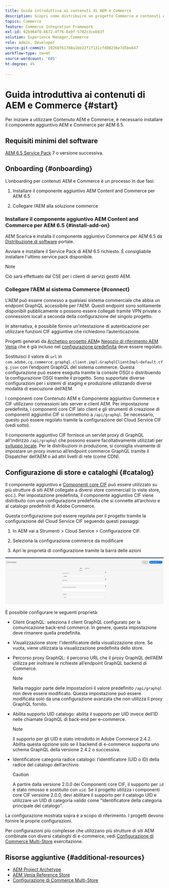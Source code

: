 ```yaml
---
title: Guida introduttiva ai contenuti di AEM e Commerce
description: Scopri come distribuire un progetto Commerce e contenuti AEM.
topics: Commerce
feature: Commerce Integration Framework
exl-id: 92b964f8-6672-4f76-8a9f-5782c3ceb83f
solution: Experience Manager,Commerce
role: Admin, Developer
source-git-commit: 10268f617b8a1bb22f1f131cfd88236e7d5beb47
workflow-type: tm+mt
source-wordcount: '685'
ht-degree: 4%

---
```


# Guida introduttiva ai contenuti di AEM e Commerce {#start}

Per iniziare a utilizzare Contenuto AEM e Commerce, è necessario installare il componente aggiuntivo AEM e Commerce per AEM 6.5.

## Requisiti minimi del software

[AEM 6.5 Service Pack](https://experience.adobe.com/#/downloads/content/software-distribution/it/aem.html) 7 o versione successiva.

## Onboarding {#onboarding}

L’onboarding per contenuti AEM e Commerce è un processo in due fasi:

1. Installare il componente aggiuntivo AEM Content and Commerce per AEM 6.5

2. Collegare l’AEM alla soluzione commerce

### Installare il componente aggiuntivo AEM Content and Commerce per AEM 6.5 {#install-add-on}

AEM Scarica e installa il componente aggiuntivo Commerce per AEM 6.5 da [Distribuzione di software](https://experience.adobe.com/#/downloads/content/software-distribution/it/aem.html) portale.

Avviare e installare il Service Pack di AEM 6.5 richiesto. È consigliabile installare l&#39;ultimo service pack disponibile.

>[!NOTE]
>
>Ciò sarà effettuato dal CSE per i clienti di servizi gestiti AEM.

### Collegare l’AEM al sistema Commerce {#connect}

L&#39;AEM può essere connesso a qualsiasi sistema commerciale che abbia un endpoint GraphQL accessibile per l&#39;AEM. Questi endpoint sono solitamente disponibili pubblicamente o possono essere collegati tramite VPN private o connessioni locali a seconda della configurazione del singolo progetto.

In alternativa, è possibile fornire un’intestazione di autenticazione per utilizzare funzioni CIF aggiuntive che richiedono l’autenticazione.

Progetti generati da [Archetipo progetto AEM](https://github.com/adobe/aem-project-archetype)e [Negozio di riferimento AEM Venia](https://github.com/adobe/aem-cif-guides-venia) che è già incluso nel [configurazione predefinita](https://github.com/adobe/aem-cif-guides-venia/blob/main/ui.config/src/main/content/jcr_root/apps/venia/osgiconfig/config/com.adobe.cq.commerce.graphql.client.impl.GraphqlClientImpl~default.cfg.json) deve essere regolato.

Sostituisci il valore di `url` in `com.adobe.cq.commerce.graphql.client.impl.GraphqlClientImpl~default.cfg.json` con l’endpoint GraphQL del sistema commerce. Questa configurazione può essere eseguita tramite la console OSGI o distribuendo la configurazione OSGI tramite il progetto. Sono supportate diverse configurazioni per i sistemi di staging e produzione utilizzando diverse modalità di esecuzione dell’AEM.

I componenti core Contenuto AEM e Componente aggiuntivo Commerce e CIF utilizzano connessioni lato server e client AEM. Per impostazione predefinita, i componenti core CIF lato client e gli strumenti di creazione di componenti aggiuntivi CIF si connettono a `/api/graphql`. Se necessario, questo può essere regolato tramite la configurazione del Cloud Service CIF (vedi sotto).

Il componente aggiuntivo CIF fornisce un servlet proxy di GraphQL all&#39;indirizzo `/api/graphql` che possono essere facoltativamente utilizzati per [sviluppo locale](develop.md). Per le distribuzioni in produzione, si consiglia vivamente di impostare un proxy inverso all’endpoint commerce GraphQL tramite il Dispatcher dell’AEM o ad altri livelli di rete (come CDN).

## Configurazione di store e cataloghi {#catalog}

Il componente aggiuntivo e [Componenti core CIF](https://github.com/adobe/aem-core-cif-components) può essere utilizzato su più strutture di siti AEM collegate a diversi store commerciali (o viste store, ecc.). Per impostazione predefinita, il componente aggiuntivo CIF viene distribuito con una configurazione predefinita che si connette all’archivio e al catalogo predefiniti di Adobe Commerce.

Questa configurazione può essere regolata per il progetto tramite la configurazione del Cloud Service CIF seguendo questi passaggi:

1. In AEM vai a Strumenti > Cloud Service > Configurazione CIF.

2. Seleziona la configurazione commerce da modificare

3. Apri le proprietà di configurazione tramite la barra delle azioni

![Configurazione Cloud Service CIF](/help/commerce/cif/assets/cif-cloud-service-config.png)

È possibile configurare le seguenti proprietà:

- Client GraphQL: seleziona il client GraphQL configurato per la comunicazione back-end commerce. In genere, questa impostazione deve rimanere quella predefinita.
- Visualizzazione store: l&#39;identificatore della visualizzazione store. Se vuota, viene utilizzata la visualizzazione predefinita dello store.
- Percorso proxy GraphQL: il percorso URL che il proxy GraphQL dell’AEM utilizza per inoltrare le richieste all’endpoint GraphQL backend di Commerce.

  >[!NOTE]
  >
  >Nella maggior parte delle impostazioni il valore predefinito `/api/graphql` non deve essere modificato. Questa impostazione può essere modificata solo da una configurazione avanzata che non utilizza il proxy GraphQL fornito.

- Abilita supporto UID catalogo: abilita il supporto per UID invece dell’ID nelle chiamate GraphQL di back-end per e-commerce.

  >[!NOTE]
  >
  >Il supporto per gli UID è stato introdotto in Adobe Commerce 2.4.2. Abilita questa opzione solo se il backend di e-commerce supporta uno schema GraphQL della versione 2.4.2 o successiva.

- Identificatore categoria radice catalogo: l’identificatore (UID o ID) della radice del catalogo dell’archivio

  >[!CAUTION]
  >
  >A partire dalla versione 2.0.0 dei Componenti core CIF, il supporto per `id` è stato rimosso e sostituito con `uid`. Se il progetto utilizza i componenti core CIF versione 2.0.0, devi abilitare il supporto per il catalogo UID e utilizzare un UID di categoria valido come &quot;Identificatore della categoria principale del catalogo&quot;.

La configurazione mostrata sopra è a scopo di riferimento. I progetti devono fornire le proprie configurazioni.

Per configurazioni più complesse che utilizzano più strutture di siti AEM combinate con diversi cataloghi di e-commerce, vedi [Configurazione di Commerce Multi-Store](configuring/multi-store-setup.md) esercitazione.

## Risorse aggiuntive {#additional-resources}

- [AEM Project Archetype](https://github.com/adobe/aem-project-archetype)
- [AEM Venia Reference Store](https://github.com/adobe/aem-cif-guides-venia)
- [Configurazione di Commerce Multi-Store](configuring/multi-store-setup.md)
